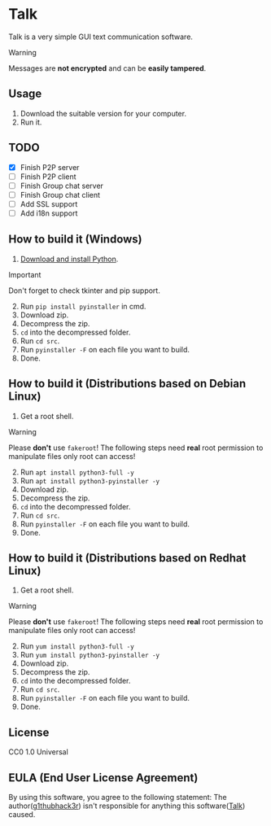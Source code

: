 # Talk
Talk is a very simple GUI text communication software.
> [!WARNING]
> Messages are **not encrypted** and can be **easily tampered**.

## Usage
1. Download the suitable version for your computer.
2. Run it.

## TODO
- [x] Finish P2P server
- [ ] Finish P2P client
- [ ] Finish Group chat server
- [ ] Finish Group chat client
- [ ] Add SSL support
- [ ] Add i18n support

## How to build it (Windows)
1. [Download and install Python](https://www.python.org/downloads/windows/).
> [!IMPORTANT]
> Don't forget to check tkinter and pip support.

2. Run `pip install pyinstaller` in cmd.
3. Download zip.
4. Decompress the zip.
5. `cd` into the decompressed folder.
6. Run `cd src`.
7. Run `pyinstaller -F` on each file you want to build.
8. Done.

## How to build it (Distributions based on Debian Linux)
1. Get a root shell.
> [!WARNING]
> Please **don't** use `fakeroot`! The following steps need **real** root permission to manipulate files only root can access!

2. Run `apt install python3-full -y`
3. Run `apt install python3-pyinstaller -y`
4. Download zip.
5. Decompress the zip.
6. `cd` into the decompressed folder.
7. Run `cd src`.
8. Run `pyinstaller -F` on each file you want to build.
9. Done.

## How to build it (Distributions based on Redhat Linux)
1. Get a root shell.
> [!WARNING]
> Please **don't** use `fakeroot`! The following steps need **real** root permission to manipulate files only root can access!

2. Run `yum install python3-full -y`
3. Run `yum install python3-pyinstaller -y`
4. Download zip.
5. Decompress the zip.
6. `cd` into the decompressed folder.
7. Run `cd src`.
8. Run `pyinstaller -F` on each file you want to build.
9. Done.

## License
CC0 1.0 Universal

## EULA (End User License Agreement)
By using this software, you agree to the following statement:
The author([g1thubhack3r](https://github.com/g1thubhack3r)) isn't responsible for anything this software([Talk](https://github.com/g1thubhack3r/Talk)) caused.
